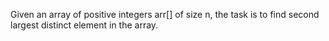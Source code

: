 Given an array of positive integers arr[] of size n, the task is to find second largest distinct element in the array.